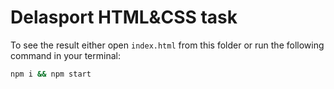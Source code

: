 # Delasport HTML&CSS task

To see the result either open `index.html` from this folder or run the following command in your terminal:
```sh
npm i && npm start
```
